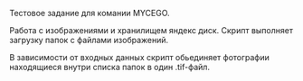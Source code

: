 Тестовое задание для комании MYCEGO.

Работа с изображениями и хранилищем яндекс диск.
Скрипт выполняет загрузку папок с файлами изображений.

В зависимости от входных данных скрипт обьединяет фотографии находящиеся внутри списка папок в один .tif-файл.
